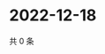 # 2022-12-18

共 0 条

<!-- BEGIN WEIBO -->
<!-- 最后更新时间 Sun Dec 18 2022 23:00:45 GMT+0800 (China Standard Time) -->

<!-- END WEIBO -->
